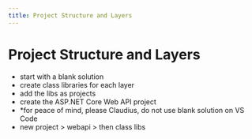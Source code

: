 ```yaml
---
title: Project Structure and Layers
---
```


# Project Structure and Layers

- start with a blank solution
- create class libraries for each layer
- add the libs as projects
- create the ASP.NET Core Web API project
- \*for peace of mind, please Claudius, do not use blank solution on VS Code
- new project > webapi > then class libs
